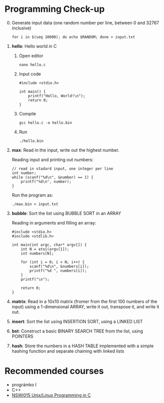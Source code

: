# Programming Check-up

0. Generate input data (one random number per line, between 0 and 32767 inclusive)

       for i in $(seq 10000); do echo $RANDOM; done > input.txt
    
1. **hello**: Hello world in C
    1. Open editor
    
           nano hello.c
    1. Input code

           #include <stdio.h>
           
           int main() {
               printf("Hello, World!\n");
               return 0;
           }
    1. Compile
     
           gcc hello.c -o hello.bin
    1. Run
    
           ./hello.bin

1. **max**: Read in the input, write out the highest number. 
   
   Reading input and printing out numbers:    
   
       // read in stadard input, one integer per line
       int number;
       while (scanf("%d\n", &number) == 1) {
           printf("%d\n", number);
       }
       
   Run the program as:
   
       ./max.bin < input.txt
1. **bubble**: Sort the list using BUBBLE SORT in an ARRAY

   Reading in arguments and filling an array:

       #include <stdio.h>
       #include <stdlib.h>

       int main(int argc, char* argv[]) {
           int N = atoi(argv[1]);
           int numbers[N];

           for (int i = 0; i < N; i++) {
               scanf("%d\n", &numbers[i]);
               printf("%d ", numbers[i]);
           }
           printf("\n");
           
           return 0;
       }

1. **matrix**: Read in a 10x10 matrix (fromer from the first 100 numbers of the input) using a 1-dimensional ARRAY, write it out, transpose it, and write it out.
1. **insert**: Sort the list using INSERTION SORT, using a LINKED LIST
1. **bst**: Construct a basic BINARY SEARCH TREE from the list, using POINTERS
1. **hash**: Store the numbers in a HASH TABLE implemented with a simple hashing function and separate chaining with linked lists

# Recommended courses
* prográmko I
* C++
* [NSWI015 Unix/Linux Programming in C](https://is.cuni.cz/studium/eng/predmety/index.php?do=predmet&kod=NSWI015)

